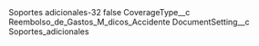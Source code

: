 <?xml version="1.0" encoding="UTF-8"?>
<CustomMetadata xmlns="http://soap.sforce.com/2006/04/metadata" xmlns:xsi="http://www.w3.org/2001/XMLSchema-instance" xmlns:xsd="http://www.w3.org/2001/XMLSchema">
    <label>Soportes adicionales-32</label>
    <protected>false</protected>
    <values>
        <field>CoverageType__c</field>
        <value xsi:type="xsd:string">Reembolso_de_Gastos_M_dicos_Accidente</value>
    </values>
    <values>
        <field>DocumentSetting__c</field>
        <value xsi:type="xsd:string">Soportes_adicionales</value>
    </values>
</CustomMetadata>

